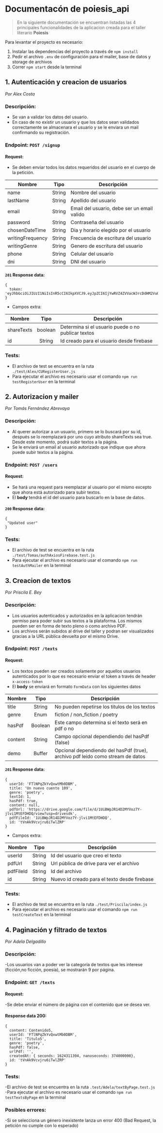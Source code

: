 # Documentacón de poiesis_api

> En la siguiente documentación se encuentran listadas las 4 principales funcionalidades de la aplicacion creada para el taller literario **Poiesis**

Para levantar el proyecto es necesario:
1. Instalar las dependencias del proyecto a través de `npm install`
2. Pedir el archivo `.env` de configuración para el mailer, base de datos y storage de archivos
3. Correr `npm start` desde la terminal

## 1. Autenticación y creacion de usuarios
*Por Alex Costa*

### Descripción:

- Se van a validar los datos del usuario.
- En caso de no existir un usuario y que los datos sean validados correctamente se almacenara el usuario y se le enviara un mail confirmando su registración.

### Endpoint: `POST /signup`

#### Request:
- Se deben enviar todos los datos requeridos del usuario en el cuerpo de la petición.

| Nombre   |  Tipo  | Descripción                    |
| -------- | :----: | ------------------------------ |
| name     |  String   | Nombre del usuario |
| lastName     |  String   | Apellido del usuario |
| email     |  String   | Email del usuario, debe ser un email valido |
| password   | String | Contraseña del usuario |
| chosenDateTime   | String | Dia y horario elegido por el usuario |
| writingFrequency   | String | Frecuencia de escritura del usuario |
| writingGenre   | String | Genero de escritura del usuario |
| phone   | String | Celular del usuario |
| dni   | String | DNI del usuario |

#### `201` Response data:

```
{
  token: 'eyJhbGciOiJIUzI1NiIsInR5cCI6IkpXVCJ9.eyJpZCI6IjYwRVZ4ZVVacWJrcDdHM2VuQ0tjIiwiaWF0IjoxNjI0Mjg2NjI4fQ.NE06_k9FMVCJvp2bmcCu7tsvBO5YKTmoQwnJa4Rz1qQ'    
}
```
- Campos extra:

| Nombre   |  Tipo  | Descripción                    |
| -------- | :----: | ------------------------------ |
| shareTexts     |  boolean   | Determina si el usuario puede o no publicar textos |
| id     |  String   | Id creado para el usuario desde firebase |

### Tests: 
- El archivo de test se encuentra en la ruta `./test/Alex/CURegisterUser.js`
- Para ejecutar el archivo es necesario usar el comando `npm run testRegisterUser` en la terminal


## 2. Autorizacion y mailer
*Por Tomás Fernández Abrevaya*

### Descripción:

- Al querer autorizar a un usuario, primero se lo buscará por su id, después se lo reemplazará por uno cuyo atributo shareTexts sea true. Desde este momento, podrá subir textos a la página.
- Se le enviará un email al usuario autorizado que indique que ahora puede subir textos a la página.

### Endpoint: `POST /users`

#### Request:
- Se hará una request para reemplazar al usuario por el mismo excepto que ahora está autorizado para subir textos.
- El **body** tendrá el id del usuario para buscarlo en la base de datos.

#### `200` Response data:

```
{
 "Updated user"
}
```

### Tests: 
- El archivo de test se encuentra en la ruta `./test/Tomas/authAxiosFirebase.test.js`
- Para ejecutar el archivo es necesario usar el comando `npm run testAuthMailer` en la terminal


## 3. Creacion de textos
*Por Priscila E. Bey*

### Descripción:

- Los usuarios autenticados y autorizados en la aplicacion tendrán permiso para poder subir sus textos a la plataforma. Los mismos pueden ser en forma de texto pleno o como archivo PDF. 
- Los archivos serán subidos al drive del taller y podran ser visualizados gracias a la URL pública devuelta por el mismo Drive.

### Endpoint: `POST /texts`

#### Request:
- Los textos pueden ser creados solamente por aquellos usuarios autenticados por lo que es necesario enviar el token a través de header `x-access-token`
- El **body** se enviará en formato `FormData` con los siguientes datos

| Nombre   |  Tipo  | Descripción                    |
| -------- | :----: | ------------------------------ |
| title     |  String   | No pueden repetirse los titulos de los textos |
| genre   | Enum | fiction / non_fiction / poetry |
| hasPdf | Boolean | Este campo determina si el texto será en pdf o no|
| content     |  String   | Campo opcional dependiendo del hasPdf (false) |
| demo      | Buffer | Opcional dependiendo del hasPdf (true), archivo pdf leido como stream de datos |

#### `201` Response data:

```
{
  userId: 'FTlNPqZkYvQxwtMb0DBM',
  title: 'Un nuevo cuento 109',
  genre: 'poetry',
  textId: 1,
  hasPdf: true,
  content: null,
  pdfUrl: 'https://drive.google.com/file/d/1UiBWpJR14D2MYVoz7Y-jlvi1MtEFDHDQ/view?usp=drivesdk',
  pdfFileId: '1UiBWpJR14D2MYVoz7Y-jlvi1MtEFDHDQ',
  id: 'tVnAk9Vcvjru6iTwlZRP'
}
```
- Campos extra:

| Nombre   |  Tipo  | Descripción                    |
| -------- | :----: | ------------------------------ |
| userId     |  String   | Id del usuario que creo el texto |
| pdfUrl   | String | Url pública de drive para ver el archivo |
| pdfFileId | String | Id del archivo |
| id     |  String   | Nuevo id creado para el texto desde firebase |

### Tests: 
- El archivo de test se encuentra en la ruta `./test/Priscila/index.js`
- Para ejecutar el archivo es necesario usar el comando `npm run testCreateText` en la terminal


## 4. Paginación y filtrado de textos
*Por Adela Delgadillo*

### Descripción:

-Los usuarios van a poder ver la categoría de textos que les interese (ficción,no ficción, poesía), se mostrarán 9 por página.

### Endpoint: `GET /texts`

#### Request:
-Se debe enviar el número de página con el contenido que se desea ver.

#### Response data 200:

```
{  
  content: Contenido5,
  userId: 'FTlNPqZkYvQxwtMb0DBM',
  title: 'Titulo5',
  genre: 'poetry',
  hasPdf: false,
  urlPdf: '',
  createdAt: { seconds: 1624311394, nanoseconds: 374000000},
  id: 'tVnAk9Vcvjru6iTwlZRP'
}
```
### Tests: 

-El archivo de test se encuentra en la ruta `.test/Adela/textByPage.test.js`
-Para ejecutar el archivo es necesario usar el comando `npm run testTextsByPage` en la terminal

### Posibles errores: 
-Si se selecciona un género inexistente lanza un error 400 (Bad Request, la petición no cumple con lo esperado)
